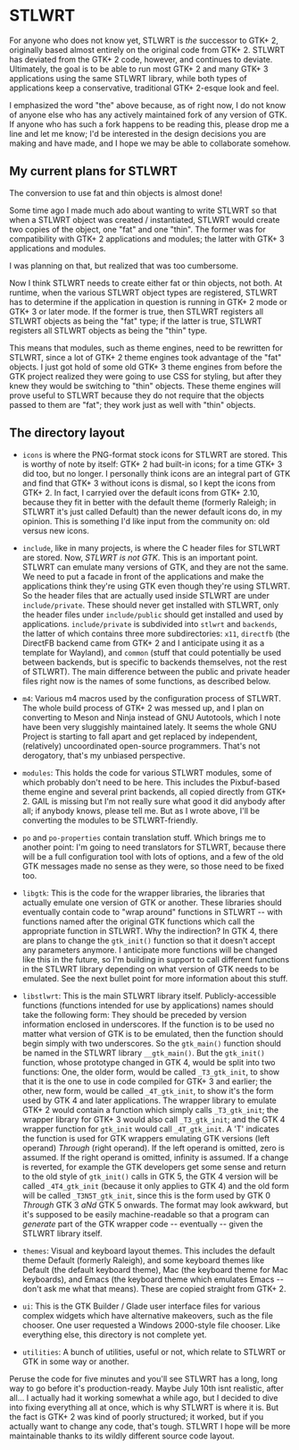 # STLWRT

For anyone who does not know yet, STLWRT is *the* successor to GTK+ 2,
originally based almost entirely on the original code from GTK+ 2.  STLWRT
has deviated from the GTK+ 2 code, however, and continues to deviate.
Ultimately, the goal is to be able to run most GTK+ 2 and many GTK+ 3
applications using the same STLWRT library, while both types of applications
keep a conservative, traditional GTK+ 2-esque look and feel.

I emphasized the word "the" above because, as of right now, I do not know of
anyone else who has any actively maintained fork of any version of GTK.
If anyone who has such a fork happens to be reading this, please drop me
a line and let me know; I'd be interested in the design decisions you are
making and have made, and I hope we may be able to collaborate somehow.

## My current plans for STLWRT

The conversion to use fat and thin objects is almost done!

Some time ago I made much ado about wanting to write STLWRT so that when a
STLWRT object was created / instantiated, STLWRT would create two copies of the
object, one "fat" and one "thin".  The former was for compatibility with GTK+
2 applications and modules; the latter with GTK+ 3 applications and modules.

I was planning on that, but realized that was too cumbersome.

Now I think STLWRT needs to create either fat or thin objects, not both.  At
runtime, when the various STLWRT object types are registered, STLWRT has to
determine if the application in question is running in GTK+ 2 mode or GTK+ 3 or
later mode.  If the former is true, then STLWRT registers all STLWRT objects as
being the "fat" type; if the latter is true, STLWRT registers all STLWRT objects
as being the "thin" type.

This means that modules, such as theme engines, need to be rewritten for STLWRT,
since a lot of GTK+ 2 theme engines took advantage of the "fat" objects.  I just
got hold of some old GTK+ 3 theme engines from before the GTK project realized
they were going to use CSS for styling, but after they knew they would be
switching to "thin" objects.  These theme engines will prove useful to STLWRT
because they do not require that the objects passed to them are "fat"; they
work just as well with "thin" objects.

## The directory layout

 * `icons` is where the PNG-format stock icons for STLWRT are stored.  This is
   worthy of note by itself:  GTK+ 2 had built-in icons; for a time GTK+ 3 did
   too, but no longer.  I personally think icons are an integral part of GTK and
   find that GTK+ 3 without icons is dismal, so I kept the icons from GTK+ 2.
   In fact, I carryied over the default icons from GTK+ 2.10, because they fit
   in better with the default theme (formerly Raleigh; in STLWRT it's just
   called Default) than the newer default icons do, in my opinion.
   This is something I'd like input from the community on: old versus new icons.
 
 * `include`, like in many projects, is where the C header files for STLWRT are
   stored.  Now, *STLWRT is not GTK*.  This is an important point.  STLWRT can
   emulate many versions of GTK, and they are not the same.  We need to put a
   facade in front of the applications and make the applications think they're
   using GTK even though they're using STLWRT.  So the header files that are
   actually used inside STLWRT are under `include/private`.  These should never
   get installed with STLWRT, only the header files under `include/public`
   should get installed and used by applications.  `include/private` is
   subdivided into `stlwrt` and `backends`, the latter of which contains three
   more subdirectories:  `x11`, `directfb` (the DirectFB backend came from GTK+
   2 and I anticipate using it as a template for Wayland), and `common` (stuff
   that could potentially be used between backends, but is specific to backends
   themselves, not the rest of STLWRT).  The main difference between the public
   and private header files right now is the names of some functions, as
   described below.
 
 * `m4`:  Various m4 macros used by the configuration process of STLWRT.  The
   whole build process of GTK+ 2 was messed up, and I plan on converting to
   Meson and Ninja instead of GNU Autotools, which I note have been very
   sluggishly maintained lately.  It seems the whole GNU Project is starting
   to fall apart and get replaced by independent, (relatively) uncoordinated
   open-source programmers.  That's not derogatory, that's my unbiased
   perspective.
 
 * `modules`:  This holds the code for various STLWRT modules, some of which
   probably don't need to be here.  This includes the Pixbuf-based theme engine
   and several print backends, all copied directly from GTK+ 2.  GAIL is
   missing but I'm not really sure what good it did anybody after all; if
   anybody knows, please tell me.  But as I wrote above, I'll be converting
   the modules to be STLWRT-friendly.
 
 * `po` and `po-properties` contain translation stuff.  Which brings me to
   another point:  I'm going to need translators for STLWRT, because there will
   be a full configuration tool with lots of options, and a few of the old GTK
   messages made no sense as they were, so those need to be fixed too.
 
 * `libgtk`:  This is the code for the wrapper libraries, the libraries
   that actually emulate one version of GTK or another.  These libraries should
   eventually contain code to "wrap around" functions in STLWRT -- with
   functions named after the original GTK functions which call the appropriate
   function in STLWRT.  Why the indirection?  In GTK 4, there are plans to
   change the `gtk_init()` function so that it doesn't accept any parameters
   anymore.  I anticipate more functions will be changed like this in the
   future, so I'm building in support to call different functions in the STLWRT
   library depending on what version of GTK needs to be emulated.  See the next
   bullet point for more information about this stuff.
 
 * `libstlwrt`:  This is the main STLWRT library itself.  Publicly-accessible
   functions (functions intended for use by applications) names should take the
   following form:  They should be preceded by version information enclosed in
   underscores.  If the function is to be used no matter what version of GTK is
   to be emulated, then the function should begin simply with two underscores.
   So the `gtk_main()` function should be named in the STLWRT library
   `__gtk_main()`.  But the `gtk_init()` function, whose prototype changed in
   GTK 4, would be split into two functions:  One, the older form, would be
   called `_T3_gtk_init`, to show that it is the one to use in code compiled for
   GTK+ 3 and earlier; the other, new form, would be called `_4T_gtk_init`, to
   show it's the form used by GTK 4 and later applications.  The wrapper library
   to emulate GTK+ 2 would contain a function which simply calls `_T3_gtk_init`;
   the wrapper library for GTK+ 3 would also call `_T3_gtk_init`; and the GTK 4
   wrapper function for `gtk_init` would call `_4T_gtk_init`.  A 'T' indicates
   the function is used for GTK wrappers emulating GTK versions (left operand)
   *Through* (right operand).  If the left operand is omitted, zero is assumed.
   If the right operand is omitted, infinity is assumed.  If a change is
   reverted, for example the GTK developers get some sense and return to the old
   style of `gtk_init()` calls in GTK 5, the GTK 4 version will be called
   `_4T4_gtk_init` (because it only applies to GTK 4) and the old form will be
   called `_T3N5T_gtk_init`, since this is the form used by GTK 0 *Through*
   GTK 3 *aNd* GTK 5 onwards.  The format may look awkward, but it's supposed
   to be easily machine-readable so that a program can *generate* part of the
   GTK wrapper code -- eventually -- given the STLWRT library itself.
   
 * `themes`:  Visual and keyboard layout themes.  This includes the default
   theme Default (formerly Raleigh), and some keyboard themes like Default
   (the default keyboard theme), Mac (the keyboard theme for Mac keyboards),
   and Emacs (the keyboard theme which emulates Emacs -- don't ask me what that
   means).  These are copied straight from GTK+ 2.
 
 * `ui`:  This is the GTK Builder / Glade user interface files for various
   complex widgets which have alternative makeovers, such as the file chooser.
   One user requested a Windows 2000-style file chooser.  Like everything else,
   this directory is not complete yet.
   
 * `utilities`:  A bunch of utilities, useful or not, which relate to STLWRT or
   GTK in some way or another.
 
Peruse the code for five minutes and you'll see STLWRT has a long, long way to
go before it's production-ready.  Maybe July 10th isnt realistic, after all...
I actually had it working somewhat a while ago, but I decided to dive into
fixing everything all at once, which is why STLWRT is where it is.  But the
fact is GTK+ 2 was kind of poorly structured; it worked, but if you actually
want to change any code, that's tough.  STLWRT I hope will be more maintainable
thanks to its wildly different source code layout.
